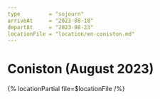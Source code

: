 ```yaml
---
type         = "sojourn"
arriveAt     = "2023-08-18"
departAt     = "2023-08-23"
locationFile = "location/en-coniston.md"
---
```


# Coniston (August 2023)

{% locationPartial file=$locationFile /%} 
